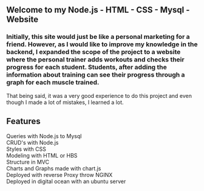 ## Welcome to my Node.js - HTML - CSS - Mysql - Website ##

<h3>Initially, this site would just be like a personal marketing for a friend. However, as I would like to improve my knowledge in the backend, I expanded the scope of the project to a website where the personal trainer adds workouts and checks their progress for each student. Students, after adding the information about training can see their progress through a graph for each muscle trained.</h3>
<p>
That being said, it was a very good experience to do this project and even though I made a lot of mistakes, I learned a lot.</p>

## Features ##
<p>Queries with Node.js to Mysql</br>
CRUD's with Node.js</br>
Styles with CSS</br>
Modeling with HTML or HBS</br>
Structure in MVC</br>
Charts and Graphs made with chart.js </br>
Deployed with reverse Proxy throw NGINX</br>
Deployed in digital ocean with an ubuntu server</br>

</p>
